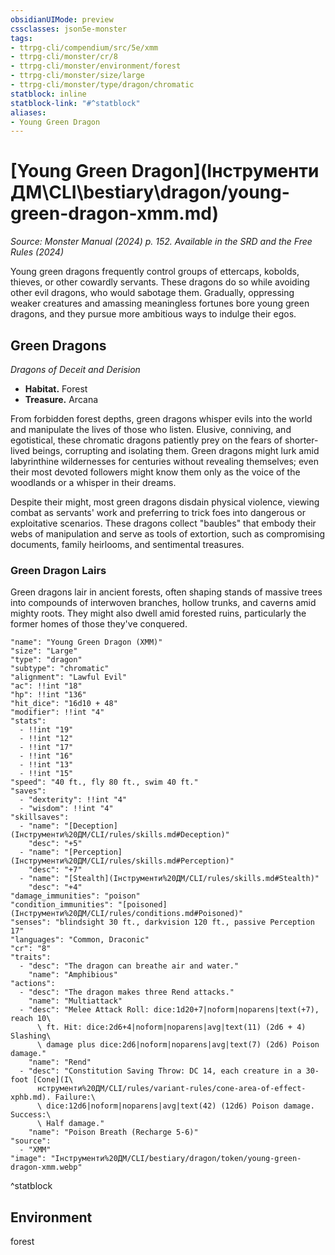 ```yaml
---
obsidianUIMode: preview
cssclasses: json5e-monster
tags:
- ttrpg-cli/compendium/src/5e/xmm
- ttrpg-cli/monster/cr/8
- ttrpg-cli/monster/environment/forest
- ttrpg-cli/monster/size/large
- ttrpg-cli/monster/type/dragon/chromatic
statblock: inline
statblock-link: "#^statblock"
aliases:
- Young Green Dragon
---
```

# [Young Green Dragon](Інструменти ДМ\CLI\bestiary\dragon/young-green-dragon-xmm.md)
*Source: Monster Manual (2024) p. 152. Available in the <span title='Systems Reference Document (5.2)'>SRD</span> and the Free Rules (2024)*  

Young green dragons frequently control groups of ettercaps, kobolds, thieves, or other cowardly servants. These dragons do so while avoiding other evil dragons, who would sabotage them. Gradually, oppressing weaker creatures and amassing meaningless fortunes bore young green dragons, and they pursue more ambitious ways to indulge their egos.

## Green Dragons

*Dragons of Deceit and Derision*

- **Habitat.** Forest  
- **Treasure.** Arcana  

From forbidden forest depths, green dragons whisper evils into the world and manipulate the lives of those who listen. Elusive, conniving, and egotistical, these chromatic dragons patiently prey on the fears of shorter-lived beings, corrupting and isolating them. Green dragons might lurk amid labyrinthine wildernesses for centuries without revealing themselves; even their most devoted followers might know them only as the voice of the woodlands or a whisper in their dreams.

Despite their might, most green dragons disdain physical violence, viewing combat as servants' work and preferring to trick foes into dangerous or exploitative scenarios. These dragons collect "baubles" that embody their webs of manipulation and serve as tools of extortion, such as compromising documents, family heirlooms, and sentimental treasures.

### Green Dragon Lairs

Green dragons lair in ancient forests, often shaping stands of massive trees into compounds of interwoven branches, hollow trunks, and caverns amid mighty roots. They might also dwell amid forested ruins, particularly the former homes of those they've conquered.

```statblock
"name": "Young Green Dragon (XMM)"
"size": "Large"
"type": "dragon"
"subtype": "chromatic"
"alignment": "Lawful Evil"
"ac": !!int "18"
"hp": !!int "136"
"hit_dice": "16d10 + 48"
"modifier": !!int "4"
"stats":
  - !!int "19"
  - !!int "12"
  - !!int "17"
  - !!int "16"
  - !!int "13"
  - !!int "15"
"speed": "40 ft., fly 80 ft., swim 40 ft."
"saves":
  - "dexterity": !!int "4"
  - "wisdom": !!int "4"
"skillsaves":
  - "name": "[Deception](Інструменти%20ДМ/CLI/rules/skills.md#Deception)"
    "desc": "+5"
  - "name": "[Perception](Інструменти%20ДМ/CLI/rules/skills.md#Perception)"
    "desc": "+7"
  - "name": "[Stealth](Інструменти%20ДМ/CLI/rules/skills.md#Stealth)"
    "desc": "+4"
"damage_immunities": "poison"
"condition_immunities": "[poisoned](Інструменти%20ДМ/CLI/rules/conditions.md#Poisoned)"
"senses": "blindsight 30 ft., darkvision 120 ft., passive Perception 17"
"languages": "Common, Draconic"
"cr": "8"
"traits":
  - "desc": "The dragon can breathe air and water."
    "name": "Amphibious"
"actions":
  - "desc": "The dragon makes three Rend attacks."
    "name": "Multiattack"
  - "desc": "Melee Attack Roll: dice:1d20+7|noform|noparens|text(+7), reach 10\
      \ ft. Hit: dice:2d6+4|noform|noparens|avg|text(11) (2d6 + 4) Slashing\
      \ damage plus dice:2d6|noform|noparens|avg|text(7) (2d6) Poison damage."
    "name": "Rend"
  - "desc": "Constitution Saving Throw: DC 14, each creature in a 30-foot [Cone](І\
      нструменти%20ДМ/CLI/rules/variant-rules/cone-area-of-effect-xphb.md). Failure:\
      \ dice:12d6|noform|noparens|avg|text(42) (12d6) Poison damage. Success:\
      \ Half damage."
    "name": "Poison Breath (Recharge 5-6)"
"source":
  - "XMM"
"image": "Інструменти%20ДМ/CLI/bestiary/dragon/token/young-green-dragon-xmm.webp"
```
^statblock

## Environment

forest